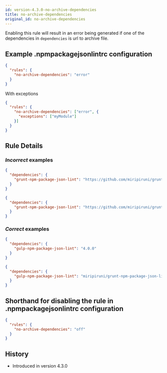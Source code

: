 ```yaml
---
id: version-4.3.0-no-archive-dependencies
title: no-archive-dependencies
original_id: no-archive-dependencies
---
```


Enabling this rule will result in an error being generated if one of the dependencies in `dependencies` is url to archive file.

## Example .npmpackagejsonlintrc configuration

```json
{
  "rules": {
    "no-archive-dependencies": "error"
  }
}
```

With exceptions

```json
{
  "rules": {
    "no-archive-dependencies": ["error", {
      "exceptions": ["myModule"]
    }]
  }
}
```

## Rule Details

### *Incorrect* examples

```json
{
  "dependencies": {
    "grunt-npm-package-json-lint": "https://github.com/miripiruni/grunt-npm-package-json-lint/archive/v1.2.3.tar.gz"
  }
}
```

```json
{
  "dependencies": {
    "grunt-npm-package-json-lint": "https://github.com/miripiruni/grunt-npm-package-json-lint/archive/v1.2.3.zip"
  }
}
```

### *Correct* examples

```json
{
  "dependencies": {
    "gulp-npm-package-json-lint": "4.0.0"
  }
}
```

```json
{
  "dependencies": {
    "gulp-npm-package-json-lint": "miripiruni/grunt-npm-package-json-lint"
  }
}
```

## Shorthand for disabling the rule in .npmpackagejsonlintrc configuration

```json
{
  "rules": {
    "no-archive-dependencies": "off"
  }
}
```

## History

* Introduced in version 4.3.0
